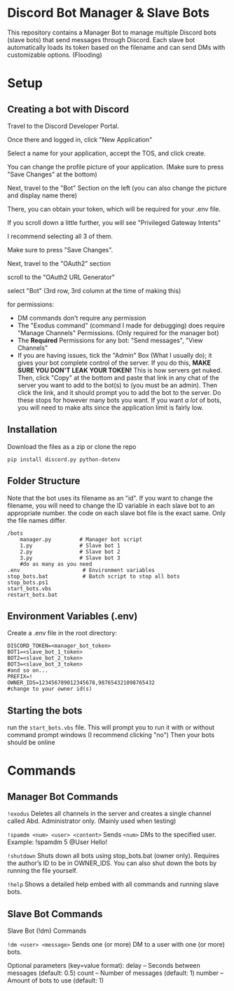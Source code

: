 # Discord Bot Manager & Slave Bots

This repository contains a Manager Bot to manage multiple Discord bots (slave bots) that send messages through Discord. Each slave bot automatically loads its token based on the filename and can send DMs with customizable options. (Flooding)

# Setup
## Creating a bot with Discord
Travel to the Discord Developer Portal.

Once there and logged in, click "New Application"

Select a name for your application, accept the TOS, and click create.

You can change the profile picture of your application. (Make sure to press "Save Changes" at the bottom)

Next, travel to the "Bot" Section on the left (you can also change the picture and display name there)

There, you can obtain your token, which will be required for your .env file.

If you scroll down a little further, you will see "Privileged Gateway Intents"

I recommend selecting all 3 of them. 

Make sure to press "Save Changes".

Next, travel to the "OAuth2" section 

scroll to the "OAuth2 URL Generator"

select "Bot" (3rd row, 3rd column at the time of making this)

for permissions:
- DM commands don't require any permission
- The "Exodus command" (command I made for debugging)  does require "Manage Channels" Permissions. (Only required for the manager bot)
- The **Required** Permissions for any bot: "Send messages", "View Channels"
- If you are having issues, tick the "Admin" Box (What I usually do); it gives your bot complete control of the server. If you do this, **MAKE SURE YOU DON'T LEAK YOUR TOKEN!** This is how servers get nuked.
Then, click "Copy" at the bottom and paste that link in any chat of the server you want to add to the bot(s) to (you must be an admin).
Then click the link, and it should prompt you to add the bot to the server. Do these stops for however many bots you want. If you want *a lot* of bots, you will need to make alts since the application limit is fairly low.

## Installation
Download the files as a zip or clone the repo 

```
pip install discord.py python-dotenv
```
## Folder Structure
Note that the bot uses its filename as an "id". If you want to change the filename, you will need to change the ID variable in each slave bot to an appropriate number. the code on each slave bot file is the exact same. Only the file names differ.
```
/bots
    manager.py         # Manager bot script
    1.py               # Slave bot 1
    2.py               # Slave bot 2
    3.py               # Slave bot 3
    #do as many as you need
.env                    # Environment variables
stop_bots.bat           # Batch script to stop all bots
stop_bots.ps1
start_bots.vbs
restart_bots.bat
```
## Environment Variables (.env)
Create a .env file in the root directory:
```
DISCORD_TOKEN=<manager_bot_token>
BOT1=<slave_bot_1_token>
BOT2=<slave_bot_2_token>
BOT3=<slave_bot_3_token>
#and so on...
PREFIX=!
OWNER_IDS=123456789012345678,987654321098765432
#change to your owner id(s)
```
## Starting the bots
run the ``` start_bots.vbs ``` file. This will prompt you to run it with or without command prompt windows (I recommend clicking "no")
Then your bots should be online
# Commands
## Manager Bot Commands

``` !exodus ```
Deletes all channels in the server and creates a single channel called Abd. Administrator only. (Mainly used when testing)

``` !spamdm <num> <user> <content> ```
Sends ``` <num> ``` DMs to the specified user. Example: !spamdm 5 @User Hello!

``` !shutdown ```
Shuts down all bots using stop_bots.bat (owner only). Requires the author’s ID to be in OWNER_IDS. You can also shut down the bots by running the file yourself.

``` !help ```
Shows a detailed help embed with all commands and running slave bots.

## Slave Bot Commands
Slave Bot (!dm) Commands

```!dm <user> <message>``` 
Sends one (or more) DM to a user with one (or more) bots.

Optional parameters (key=value format):
delay – Seconds between messages (default: 0.5)
count – Number of messages (default: 1)
number – Amount of bots to use (default: 1)
